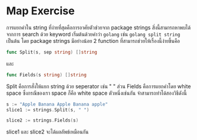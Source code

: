 # Map Exercise

การแยกคำใน string ที่ง่ายที่สุดคือการอาศัยตัวช่วยจาก package strings
สิ่งนี้สามารถหาพบได้จากการ search ด้วย keyword เริ่มต้นด้วยคำว่า `golang`
เช่น `golang split string` เป็นต้น
โดย package strings มีอย่างน้อย 2 function ที่สามารถช่วยให้เรื่องนี้ง่ายขึ้นคือ

```go
func Split(s, sep string) []string
```

และ

```go
func Fields(s string) []string
```

Split คือการสั่งให้แยก string ด้วย seperator เช่น " "
ส่วน Fields คือการแยกคำโดย white space ซึ่งกรณีของเรา
space ก็คือ white space ตัวหนึ่งเช่นกัน จำสามารถทำได้สองวิธีดังนี้

```go
s := "Apple Banana Apple Banana apple"
slice1 := strings.Split(s, " ")

slice2 := strings.Fields(s)
```

slice1 และ slice2 จะได้ผลลัพธ์เหมือนกัน
